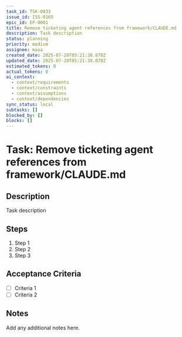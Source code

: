 ```yaml
---
task_id: TSK-0033
issue_id: ISS-0165
epic_id: EP-0001
title: Remove ticketing agent references from framework/CLAUDE.md
description: Task description
status: planning
priority: medium
assignee: masa
created_date: 2025-07-20T05:21:38.078Z
updated_date: 2025-07-20T05:21:38.078Z
estimated_tokens: 0
actual_tokens: 0
ai_context:
  - context/requirements
  - context/constraints
  - context/assumptions
  - context/dependencies
sync_status: local
subtasks: []
blocked_by: []
blocks: []
---
```


# Task: Remove ticketing agent references from framework/CLAUDE.md

## Description
Task description

## Steps
1. Step 1
2. Step 2
3. Step 3

## Acceptance Criteria
- [ ] Criteria 1
- [ ] Criteria 2

## Notes
Add any additional notes here.
